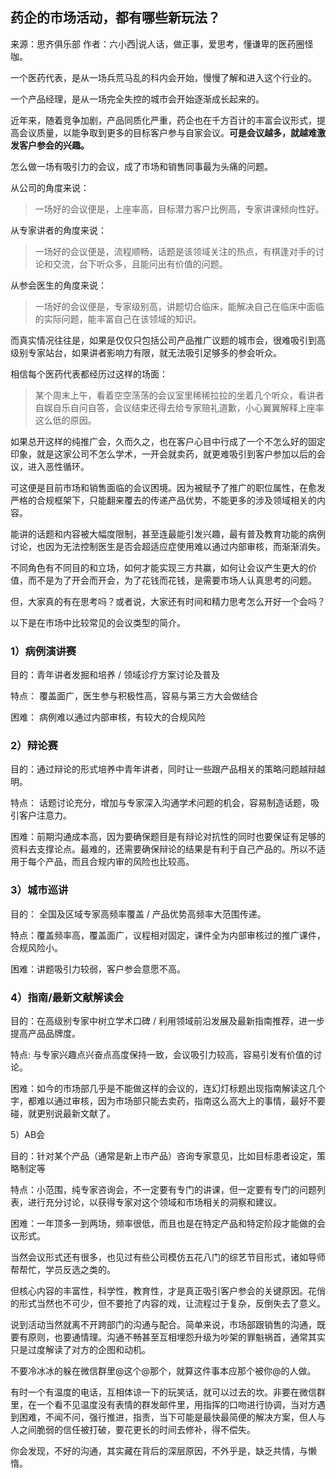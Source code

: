 ## 药企的市场活动，都有哪些新玩法？

来源：思齐俱乐部
作者：六小西|说人话，做正事，爱思考，懂谦卑的医药圈怪咖。

一个医药代表，是从一场兵荒马乱的科内会开始，慢慢了解和进入这个行业的。

一个产品经理，是从一场完全失控的城市会开始逐渐成长起来的。

近年来，随着竞争加剧，产品同质化严重，药企也在千方百计的丰富会议形式，提高会议质量，以能争取到更多的目标客户参与自家会议。**可是会议越多，就越难激发客户参会的兴趣。**

怎么做一场有吸引力的会议，成了市场和销售同事最为头痛的问题。

从公司的角度来说：

>一场好的会议便是，上座率高，目标潜力客户比例高，专家讲课倾向性好。

从专家讲者的角度来说：

>一场好的会议便是，流程顺畅，话题是该领域关注的热点，有棋逢对手的讨论和交流，台下听众多，且能问出有价值的问题。

从参会医生的角度来说：

>一场好的会议便是，专家级别高，讲题切合临床，能解决自己在临床中面临的实际问题，能丰富自己在该领域的知识。

而真实情况往往是，如果是仅仅只包括公司产品推广议题的城市会，很难吸引到高级别专家站台，如果讲者影响力有限，就无法吸引足够多的参会听众。

相信每个医药代表都经历过这样的场面：

>某个周末上午，看着空空荡荡的会议室里稀稀拉拉的坐着几个听众，看讲者自娱自乐自问自答，会议结束还得去给专家赔礼道歉，小心翼翼解释上座率这么低的原因。

如果总开这样的纯推广会，久而久之，也在客户心目中行成了一个不怎么好的固定印象，就是这家公司不怎么学术，一开会就卖药，就更难吸引到客户参加以后的会议，进入恶性循环。

可这便是目前市场和销售面临的会议困境。因为被赋予了推广的职位属性，在愈发严格的合规框架下，只能翻来覆去的传递产品优势，不能更多的涉及领域相关的内容。

能讲的话题和内容被大幅度限制，甚至连最能引发兴趣，最有普及教育功能的病例讨论，也因为无法控制医生是否会超适应症使用难以通过内部审核，而渐渐消失。

不同角色有不同目的和立场，如何才能实现三方共赢，如何让会议产生更大的价值，而不是为了开会而开会，为了花钱而花钱，是需要市场人认真思考的问题。

但，大家真的有在思考吗？或者说，大家还有时间和精力思考怎么开好一个会吗？

以下是在市场中比较常见的会议类型的简介。

### 1）病例演讲赛

目的：青年讲者发掘和培养 / 领域诊疗方案讨论及普及

特点： 覆盖面广，医生参与积极性高，容易与第三方大会做结合

困难： 病例难以通过内部审核，有较大的合规风险

### 2）辩论赛

目的：通过辩论的形式培养中青年讲者，同时让一些跟产品相关的策略问题越辩越明。

特点： 话题讨论充分，增加与专家深入沟通学术问题的机会，容易制造话题，吸引客户注意力。

困难：前期沟通成本高，因为要确保题目是有辩论对抗性的同时也要保证有足够的资料去支撑论点。最难的，还需要确保辩论的结果是有利于自己产品的。所以不适用于每个产品，而且合规内审的风险也比较高。

### 3）城市巡讲

目的： 全国及区域专家高频率覆盖 / 产品优势高频率大范围传递。

特点：覆盖频率高，覆盖面广，议程相对固定，课件全为内部审核过的推广课件，合规风险小。

困难：讲题吸引力较弱，客户参会意愿不高。

### 4）指南/最新文献解读会

目的：在高级别专家中树立学术口碑 / 利用领域前沿发展及最新指南推荐，进一步提高产品品牌度。

特点: 与专家兴趣点兴奋点高度保持一致，会议吸引力较高，容易引发有价值的讨论。

困难：如今的市场部几乎是不能做这样的会议的，连幻灯标题出现指南解读这几个字，都难以通过审核，因为市场部只能去卖药，指南这么高大上的事情，最好不要碰，就更别说最新文献了。

5）AB会

目的：针对某个产品（通常是新上市产品）咨询专家意见，比如目标患者设定，策略制定等

特点：小范围，纯专家咨询会，不一定要有专门的讲课，但一定要有专门的问题列表，进行充分讨论，以获得专家对这个领域和市场相关的洞察和建议。

困难：一年顶多一到两场，频率很低，而且也是在特定产品和特定阶段才能做的会议形式。

当然会议形式还有很多，也见过有些公司模仿五花八门的综艺节目形式，诸如导师帮帮忙，学员反选之类的。

但核心内容的丰富性，科学性，教育性，才是真正吸引客户参会的关键原因。花俏的形式当然也不可少，但不要抢了内容的戏，让流程过于复杂，反倒失去了意义。

说到活动当然就离不开跨部门的沟通与配合。简单来说，市场部跟销售的沟通，既要有原则，也要通情理。沟通不畅甚至互相埋怨升级为吵架的罪魁祸首，通常其实只是过度解读了对方的企图和动机。

不要冷冰冰的躲在微信群里@这个@那个，就算这件事本应那个被你@的人做。

有时一个有温度的电话，互相体谅一下的玩笑话，就可以过去的坎。非要在微信群里，在一个看不见温度没有表情的群发邮件里，用指挥的口吻进行协调，当对方遇到困难，不闻不问，强行推进，指责，当下可能是最快最简便的解决方案，但人与人之间脆弱的信任被打破，要花更长的时间去修补，得不偿失。

你会发现，不好的沟通，其实藏在背后的深层原因，不外乎是，缺乏共情，与懒惰。

